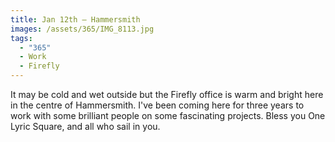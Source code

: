 ```yaml
---
title: Jan 12th — Hammersmith
images: /assets/365/IMG_8113.jpg
tags:
  - "365"
  - Work
  - Firefly
---
```

It may be cold and wet outside but the Firefly office is warm and bright here in the centre of Hammersmith. I've been coming here for three years to work with some brilliant people on some fascinating projects. Bless you One Lyric Square, and all who sail in you.